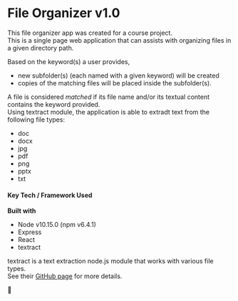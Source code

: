 # File Organizer v1.0

This file organizer app was created for a course project.  
This is a single page web application that can assists with organizing files in a given directory path.  

Based on the keyword(s) a user provides, 
- new subfolder(s) (each named with a given keyword) will be created
- copies of the matching files will be placed inside the subfolder(s).  

A file is considered *matched* if its file name and/or its textual content contains the keyword provided.  
Using textract module, the application is able to extradt text from the following file types:  
- doc
- docx
- jpg
- pdf
- png
- pptx
- txt  

#### Key Tech / Framework Used
**Built with**
- Node v10.15.0 (npm v6.4.1)
- Express
- React
- textract  

textract is a text extraction node.js module that works with various file types.  
See their [GitHub page](https://github.com/dbashford/textract) for more details.

:turtle: